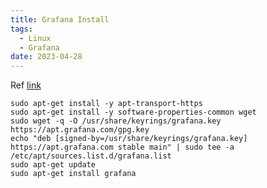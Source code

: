```yaml
---
title: Grafana Install
tags:
  - Linux
  - Grafana
date: 2023-04-28
---
```


<!-- more -->

Ref [link](https://grafana.com/docs/grafana/latest/setup-grafana/installation/debian/#2-start-the-server)

```
sudo apt-get install -y apt-transport-https
sudo apt-get install -y software-properties-common wget
sudo wget -q -O /usr/share/keyrings/grafana.key https://apt.grafana.com/gpg.key
echo "deb [signed-by=/usr/share/keyrings/grafana.key] https://apt.grafana.com stable main" | sudo tee -a /etc/apt/sources.list.d/grafana.list
sudo apt-get update
sudo apt-get install grafana
```